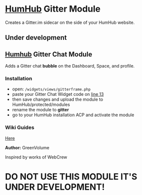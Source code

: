 # [HumHub](https://www.humhub.org/en) Gitter Module
Creates a Gitter.im sidecar on the side of your HumHub website.

## Under development

## **[Humhub](https://www.humhub.org) Gitter Chat Module**

Adds a Gitter chat **bubble** on the Dashboard, Space, and profile.

### Installation

-  open: `/widgets/views/gitterframe.php`
-  paste your Gitter Chat Widget code on [line 13](https://github.com/GreenVolume/humhub-gitter-module/blob/master/widgets/views/gitterframe.php#L13)
-  then save changes and upload the module to HumHub/protected/modules
-  rename the module to **gitter**
-  go to your HumHub installation ACP and activate the module

### Wiki Guides
[Here](https://github.com/GreenVolume/humhub-gitter-module/wiki)

__Author:__ GreenVolume

Inspired by works of WebCrew

# DO NOT USE THIS MODULE IT'S UNDER DEVELOPMENT!

